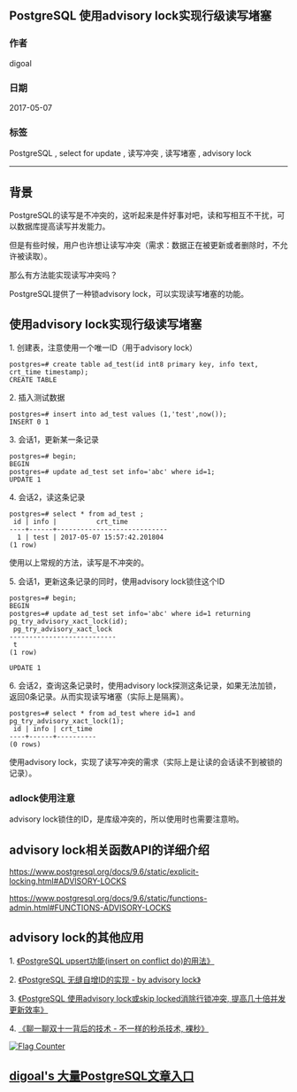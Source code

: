 ## PostgreSQL 使用advisory lock实现行级读写堵塞
                  
### 作者                  
digoal                  
                  
### 日期                  
2017-05-07                 
                  
### 标签                  
PostgreSQL , select for update , 读写冲突 , 读写堵塞 , advisory lock
                  
----                  
                  
## 背景     
PostgreSQL的读写是不冲突的，这听起来是件好事对吧，读和写相互不干扰，可以数据库提高读写并发能力。

但是有些时候，用户也许想让读写冲突（需求：数据正在被更新或者删除时，不允许被读取）。

那么有方法能实现读写冲突吗？

PostgreSQL提供了一种锁advisory lock，可以实现读写堵塞的功能。

## 使用advisory lock实现行级读写堵塞
1\. 创建表，注意使用一个唯一ID（用于advisory lock）

```
postgres=# create table ad_test(id int8 primary key, info text, crt_time timestamp);
CREATE TABLE
```

2\. 插入测试数据

```
postgres=# insert into ad_test values (1,'test',now());
INSERT 0 1
```

3\. 会话1，更新某一条记录

```
postgres=# begin;
BEGIN
postgres=# update ad_test set info='abc' where id=1;
UPDATE 1
```

4\. 会话2，读这条记录

```
postgres=# select * from ad_test ;
 id | info |          crt_time          
----+------+----------------------------
  1 | test | 2017-05-07 15:57:42.201804
(1 row)
```

使用以上常规的方法，读写是不冲突的。

5\. 会话1，更新这条记录的同时，使用advisory lock锁住这个ID

```
postgres=# begin;
BEGIN
postgres=# update ad_test set info='abc' where id=1 returning pg_try_advisory_xact_lock(id);
 pg_try_advisory_xact_lock 
---------------------------
 t
(1 row)

UPDATE 1
```

6\. 会话2，查询这条记录时，使用advisory lock探测这条记录，如果无法加锁，返回0条记录。从而实现读写堵塞（实际上是隔离）。

```
postgres=# select * from ad_test where id=1 and pg_try_advisory_xact_lock(1);
 id | info | crt_time 
----+------+----------
(0 rows)
```

使用advisory lock，实现了读写冲突的需求（实际上是让读的会话读不到被锁的记录）。

### adlock使用注意
advisory lock锁住的ID，是库级冲突的，所以使用时也需要注意哟。

## advisory lock相关函数API的详细介绍

https://www.postgresql.org/docs/9.6/static/explicit-locking.html#ADVISORY-LOCKS

https://www.postgresql.org/docs/9.6/static/functions-admin.html#FUNCTIONS-ADVISORY-LOCKS

## advisory lock的其他应用
1\. [《PostgreSQL upsert功能(insert on conflict do)的用法》](../201704/20170424_04.md)  

2\. [《PostgreSQL 无缝自增ID的实现 - by advisory lock》](../201610/20161020_02.md)  

3\. [《PostgreSQL 使用advisory lock或skip locked消除行锁冲突, 提高几十倍并发更新效率》](../201610/20161018_01.md)  

4\. [《聊一聊双十一背后的技术 - 不一样的秒杀技术, 裸秒》](../201611/20161117_01.md)  
  
<a rel="nofollow" href="http://info.flagcounter.com/h9V1"  ><img src="http://s03.flagcounter.com/count/h9V1/bg_FFFFFF/txt_000000/border_CCCCCC/columns_2/maxflags_12/viewers_0/labels_0/pageviews_0/flags_0/"  alt="Flag Counter"  border="0"  ></a>  
  
  
  
  
  
  
## [digoal's 大量PostgreSQL文章入口](https://github.com/digoal/blog/blob/master/README.md "22709685feb7cab07d30f30387f0a9ae")
  
